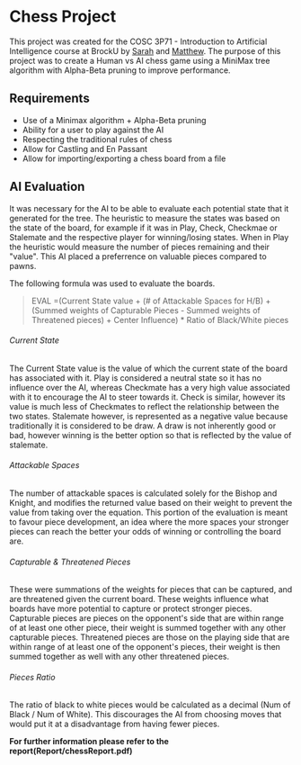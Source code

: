 # Chess Project
This project was created for the COSC 3P71 - Introduction to Artificial Intelligence course at BrockU by [Sarah](https://github.com/sachilds) and [Matthew](https://github.com/GrahlmanMatthew). The purpose of this project was to create a Human vs AI chess game using a MiniMax tree algorithm with Alpha-Beta pruning to improve performance. 

## Requirements
- Use of a Minimax algorithm + Alpha-Beta pruning
- Ability for a user to play against the AI
- Respecting the traditional rules of chess
- Allow for Castling and En Passant 
- Allow for importing/exporting a chess board from a file

## AI Evaluation
It was necessary for the AI to be able to evaluate each potential state that it generated for the tree. The heuristic to measure the states was based on the state of the board, for example if it was in Play, Check, Checkmae or Stalemate and the respective player for winning/losing states. When in Play the heuristic would measure the number of pieces remaining and their "value". This AI placed a preferrence on valuable pieces compared to pawns. 

The following formula was used to evaluate the boards. 
> EVAL  =(Current  State  value  +  (#  of  Attackable  Spaces for H/B) + (Summed weights of Capturable Pieces - Summed weights of Threatened pieces) + Center Influence) * Ratio of Black/White pieces

###### Current State
The Current State value is the value of which the current state of the board has associated with it. Play is considered a neutral state so it has no influence over the AI, whereas Checkmate has a very high value associated with it to encourage the AI to steer towards it. Check is similar, however its value is much less of Checkmates to reflect the relationship between the two states. Stalemate however, is represented as a negative value because traditionally it is considered to be draw. A draw is not inherently good or bad, however winning is the better option so that is reflected by the value of stalemate. 

###### Attackable Spaces
The number of attackable spaces is calculated solely for the Bishop and Knight, and modifies the returned value based on their weight to prevent the value from taking over the equation. This portion of the evaluation is meant to favour piece development, an idea where the more spaces your stronger pieces can reach the better your odds of winning or controlling the board are. 
 
###### Capturable & Threatened Pieces
These were summations of the weights for pieces that can be captured, and are threatened given the current board. These weights influence what boards have more potential to capture or protect stronger pieces. Capturable pieces are pieces on the opponent's side that are within range of at least one other piece, their weight is summed together with any other capturable pieces. Threatened pieces are those on the playing side that are within range of at least one of the opponent's pieces, their weight is then summed together as well with any other threatened pieces. 

###### Pieces Ratio
The ratio of black to white pieces would be calculated as a decimal (Num of Black / Num of White). This discourages the AI from choosing moves that would put it at a disadvantage from having fewer pieces.

**For further information please refer to the report(Report/chessReport.pdf)**
